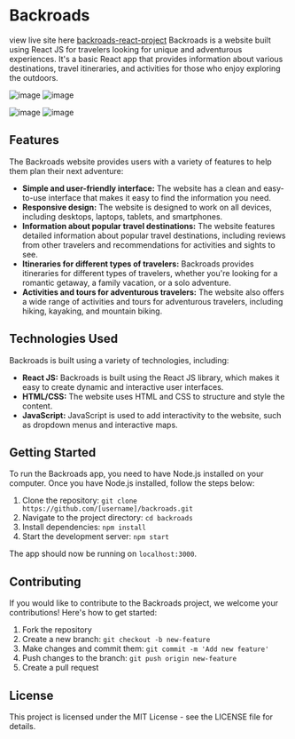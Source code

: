 # Backroads

view live site here  <a href="https://aaeb-backroads.netlify.app/" target="blank"> backroads-react-project</a>
Backroads is a website built using React JS for travelers looking for unique and adventurous experiences. It's a basic React app that provides information about various destinations, travel itineraries, and activities for those who enjoy exploring the outdoors.

![image](https://user-images.githubusercontent.com/115097449/232229238-e8c453aa-5721-4373-b030-05b075375d7e.png)
![image](https://user-images.githubusercontent.com/115097449/232229248-38c0a88a-4b05-446f-bb4e-c19c2d4b59b7.png)

![image](https://user-images.githubusercontent.com/115097449/232229243-a2feda31-246e-4e64-80f6-96e1c00d7ac3.png)
![image](https://user-images.githubusercontent.com/115097449/232229278-eb54a2cf-d144-4235-a513-51fa60a81f19.png)



## Features

The Backroads website provides users with a variety of features to help them plan their next adventure:

- **Simple and user-friendly interface:** The website has a clean and easy-to-use interface that makes it easy to find the information you need.
- **Responsive design:** The website is designed to work on all devices, including desktops, laptops, tablets, and smartphones.
- **Information about popular travel destinations:** The website features detailed information about popular travel destinations, including reviews from other travelers and recommendations for activities and sights to see.
- **Itineraries for different types of travelers:** Backroads provides itineraries for different types of travelers, whether you're looking for a romantic getaway, a family vacation, or a solo adventure.
- **Activities and tours for adventurous travelers:** The website also offers a wide range of activities and tours for adventurous travelers, including hiking, kayaking, and mountain biking.

## Technologies Used

Backroads is built using a variety of technologies, including:

- **React JS:** Backroads is built using the React JS library, which makes it easy to create dynamic and interactive user interfaces.
- **HTML/CSS:** The website uses HTML and CSS to structure and style the content.
- **JavaScript:** JavaScript is used to add interactivity to the website, such as dropdown menus and interactive maps.

## Getting Started

To run the Backroads app, you need to have Node.js installed on your computer. Once you have Node.js installed, follow the steps below:

1. Clone the repository: `git clone https://github.com/[username]/backroads.git`
2. Navigate to the project directory: `cd backroads`
3. Install dependencies: `npm install`
4. Start the development server: `npm start`

The app should now be running on `localhost:3000`.

## Contributing

If you would like to contribute to the Backroads project, we welcome your contributions! Here's how to get started:

1. Fork the repository
2. Create a new branch: `git checkout -b new-feature`
3. Make changes and commit them: `git commit -m 'Add new feature'`
4. Push changes to the branch: `git push origin new-feature`
5. Create a pull request

## License

This project is licensed under the MIT License - see the LICENSE file for details.

